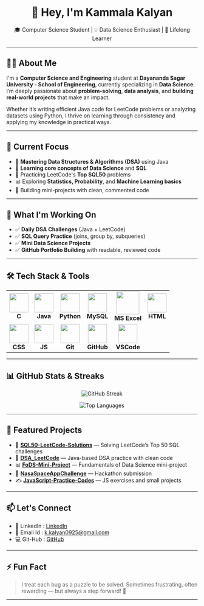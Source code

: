 <!-- Profile README -->

<h1 align="center"><strong>👋 Hey, I'm Kammala Kalyan</strong></h1>

<p align="center">🎓 Computer Science Student | 💡 Data Science Enthusiast | 🧠 Lifelong Learner</p>

---

## 👨‍🎓 About Me

I'm a **Computer Science and Engineering** student at **Dayananda Sagar University - School of Engineering**, currently specializing in **Data Science**. I’m deeply passionate about **problem-solving**, **data analysis**, and **building real-world projects** that make an impact.

Whether it’s writing efficient Java code for LeetCode problems or analyzing datasets using Python, I thrive on learning through consistency and applying my knowledge in practical ways.

---

## 📌 Current Focus

- 🧮 **Mastering Data Structures & Algorithms (DSA)** using Java
- 🧠 **Learning core concepts of Data Science** and **SQL**
- 🔎 Practicing LeetCode's **Top SQL50** problems
- 📊 Exploring **Statistics, Probability**, and **Machine Learning basics**
- 📘 Building mini-projects with clean, commented code

---

## 🔭 What I'm Working On

- ✅ **Daily DSA Challenges** (Java + LeetCode)
- ✅ **SQL Query Practice** (joins, group by, subqueries)
- ✅ **Mini Data Science Projects**
- ✅ **GitHub Portfolio Building** with readable, reviewed code

---

## 🛠️ Tech Stack & Tools

<table align="center">
  <tr>
    <td align="center"><img src="https://cdn.jsdelivr.net/gh/devicons/devicon/icons/c/c-original.svg" width="50" /><br><b>C</b></td>
    <td align="center"><img src="https://img.icons8.com/?size=100&id=GPfHz0SM85FX&format=png&color=000000" width="50" /><br><b>Java</b></td>
    <td align="center"><img src="https://img.icons8.com/?size=100&id=Rc0Xn5AtE8kX&format=png&color=000000" width="50" /><br><b>Python</b></td>
    <td align="center"><img src="https://cdn.jsdelivr.net/gh/devicons/devicon/icons/mysql/mysql-original.svg" width="50" /><br><b>MySQL</b></td>
    <td align="center"><img src="https://static.vecteezy.com/system/resources/previews/022/100/783/non_2x/microsoft-excel-logo-transparent-free-png.png" width="60" /><br><b>MS Excel</b></td>
    <td align="center"><img src="https://cdn.jsdelivr.net/gh/devicons/devicon/icons/html5/html5-original.svg" width="50" /><br><b>HTML</b></td>
  </tr>
  <tr>
    <td align="center"><img src="https://cdn.jsdelivr.net/gh/devicons/devicon/icons/css3/css3-original.svg" width="50" /><br><b>CSS</b></td>
    <td align="center"><img src="https://img.icons8.com/?size=100&id=tGvHBPJaKqEd&format=png&color=000000" width="50" /><br><b>JS</b></td>
    <td align="center"><img src="https://cdn.jsdelivr.net/gh/devicons/devicon/icons/git/git-original.svg" width="50" /><br><b>Git</b></td>
    <td align="center"><img src="https://img.icons8.com/?size=100&id=v551nqGeHhGn&format=png&color=000000" width="50" /><br><b>GitHub</b></td>
    <td align="center"><img src="https://cdn.jsdelivr.net/gh/devicons/devicon/icons/vscode/vscode-original.svg" width="50" /><br><b>VSCode</b></td>
    
  </tr>
</table>

---

## 📊 GitHub Stats & Streaks

<p align="center">
  <img src="https://streak-stats.demolab.com/?user=kammala-kalyan&theme=dark&background=000000&ring=FF6B81&fire=FF9F43&currStreakNum=58D68D&sideNums=F8C471&currStreakLabel=58D68D&sideLabels=F8C471&dates=85C1E9" alt="GitHub Streak" />
</p>

<p align="center">
  <img src="https://github-readme-stats.vercel.app/api/top-langs/?username=kammala-kalyan&layout=compact&theme=radical" alt="Top Languages" />
</p>

---

## 🚀 Featured Projects

- 📘 [**SQL50-LeetCode-Solutions**](https://github.com/kammala-kalyan/SQL50-LeetCode-Solutions) — Solving LeetCode’s Top 50 SQL challenges
- 🔢 [**DSA_LeetCode**](https://github.com/kammala-kalyan/DSA_LeetCode) — Java-based DSA practice with clean code
- 📊 [**FoDS-Mini-Project**](https://github.com/kammala-kalyan/FoDS-Mini-Project) — Fundamentals of Data Science mini-project
- 🚀 [**NasaSpaceAppChallenge**](https://github.com/kammala-kalyan/NasaSpaceAppChallenge) — Hackathon submission
- ✍️ [**JavaScript-Practice-Codes**](https://github.com/kammala-kalyan/JAVASCRIP-PRACTICE-CODES) — JS exercises and small projects

---

## 📫 Let's Connect

- 💼 LinkedIn : [LinkedIn](https://www.linkedin.com/in/kammala-kalyan-a24909290/)
- 📧 Email Id : [k.kalyan0925@gmail.com](mailto:k.kalyan0925@gmail.com)
- 💻 Git-Hub  : [GitHub](https://github.com/kammala-kalyan)

---

## ⚡ Fun Fact

> I treat each bug as a puzzle to be solved. Sometimes frustrating, often rewarding — but always a step forward! 🚀

--- 
